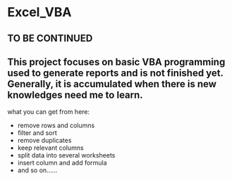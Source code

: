 Excel_VBA
===

TO BE CONTINUED
---


This project focuses on basic VBA programming used to generate reports and is not finished yet. Generally, it is accumulated when there is new knowledges need me to learn. 
---

what you can get from here:

* remove rows and columns
* filter and sort
* remove duplicates
* keep relevant columns
* split data into several worksheets
* insert column and add formula
* and so on......


